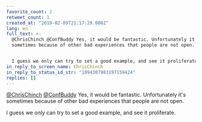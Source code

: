 ```yaml
---
favorite_count: 2
retweet_count: 1
created_at: "2019-02-09T21:17:29.000Z"
lang: en
full_text: >-
  @ChrisChinch @ConfBuddy Yes, it would be fantastic. Unfortunately it's
  sometimes because of other bad experiences that people are not open.


  I guess we only can try to set a good example, and see it proliferate.
in_reply_to_screen_name: ChrisChinch
in_reply_to_status_id_str: "1094307983197159424"
replies: []
---
```


[@ChrisChinch](https://twitter.com/ChrisChinch)
[@ConfBuddy](https://twitter.com/ConfBuddy) Yes, it would be fantastic.
Unfortunately it's sometimes because of other bad experiences that people are
not open.

I guess we only can try to set a good example, and see it proliferate.
